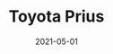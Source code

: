 ---
title: Toyota Prius
price: 60
date: 2021-05-01
tags: ["post", "featured"]
image: /assets/prius.jpg
imageAlt: Prius
description: Unleash the power of eco-conscious driving with the Toyota Prius. Its hybrid engine delivers impressive fuel economy, reducing your carbon footprint without compromising on performance. Experience the thrill of gliding silently through the city streets, knowing that you're making a positive impact on the environment
---